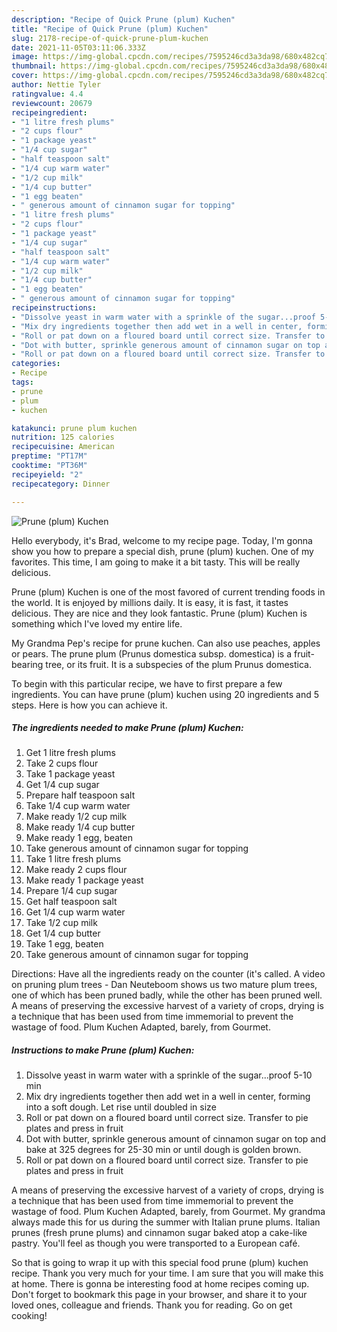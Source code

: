 ```yaml
---
description: "Recipe of Quick Prune (plum) Kuchen"
title: "Recipe of Quick Prune (plum) Kuchen"
slug: 2178-recipe-of-quick-prune-plum-kuchen
date: 2021-11-05T03:11:06.333Z
image: https://img-global.cpcdn.com/recipes/7595246cd3a3da98/680x482cq70/prune-plum-kuchen-recipe-main-photo.jpg
thumbnail: https://img-global.cpcdn.com/recipes/7595246cd3a3da98/680x482cq70/prune-plum-kuchen-recipe-main-photo.jpg
cover: https://img-global.cpcdn.com/recipes/7595246cd3a3da98/680x482cq70/prune-plum-kuchen-recipe-main-photo.jpg
author: Nettie Tyler
ratingvalue: 4.4
reviewcount: 20679
recipeingredient:
- "1 litre fresh plums"
- "2 cups flour"
- "1 package yeast"
- "1/4 cup sugar"
- "half teaspoon salt"
- "1/4 cup warm water"
- "1/2 cup milk"
- "1/4 cup butter"
- "1 egg beaten"
- " generous amount of cinnamon sugar for topping"
- "1 litre fresh plums"
- "2 cups flour"
- "1 package yeast"
- "1/4 cup sugar"
- "half teaspoon salt"
- "1/4 cup warm water"
- "1/2 cup milk"
- "1/4 cup butter"
- "1 egg beaten"
- " generous amount of cinnamon sugar for topping"
recipeinstructions:
- "Dissolve yeast in warm water with a sprinkle of the sugar...proof 5-10 min"
- "Mix dry ingredients together then add wet in a well in center, forming into a soft dough. Let rise until doubled in size"
- "Roll or pat down on a floured board until correct size. Transfer to pie plates and press in fruit"
- "Dot with butter, sprinkle generous amount of cinnamon sugar on top and bake at 325 degrees for 25-30 min or until dough is golden brown."
- "Roll or pat down on a floured board until correct size. Transfer to pie plates and press in fruit"
categories:
- Recipe
tags:
- prune
- plum
- kuchen

katakunci: prune plum kuchen 
nutrition: 125 calories
recipecuisine: American
preptime: "PT17M"
cooktime: "PT36M"
recipeyield: "2"
recipecategory: Dinner

---
```



![Prune (plum) Kuchen](https://img-global.cpcdn.com/recipes/7595246cd3a3da98/680x482cq70/prune-plum-kuchen-recipe-main-photo.jpg)

Hello everybody, it's Brad, welcome to my recipe page. Today, I'm gonna show you how to prepare a special dish, prune (plum) kuchen. One of my favorites. This time, I am going to make it a bit tasty. This will be really delicious.

Prune (plum) Kuchen is one of the most favored of current trending foods in the world. It is enjoyed by millions daily. It is easy, it is fast, it tastes delicious. They are nice and they look fantastic. Prune (plum) Kuchen is something which I've loved my entire life.

My Grandma Pep&#39;s recipe for prune kuchen. Can also use peaches, apples or pears. The prune plum (Prunus domestica subsp. domestica) is a fruit-bearing tree, or its fruit. It is a subspecies of the plum Prunus domestica.


To begin with this particular recipe, we have to first prepare a few ingredients. You can have prune (plum) kuchen using 20 ingredients and 5 steps. Here is how you can achieve it.

<!--inarticleads1-->

##### The ingredients needed to make Prune (plum) Kuchen:

1. Get 1 litre fresh plums
1. Take 2 cups flour
1. Take 1 package yeast
1. Get 1/4 cup sugar
1. Prepare half teaspoon salt
1. Take 1/4 cup warm water
1. Make ready 1/2 cup milk
1. Make ready 1/4 cup butter
1. Make ready 1 egg, beaten
1. Take  generous amount of cinnamon sugar for topping
1. Take 1 litre fresh plums
1. Make ready 2 cups flour
1. Make ready 1 package yeast
1. Prepare 1/4 cup sugar
1. Get half teaspoon salt
1. Get 1/4 cup warm water
1. Take 1/2 cup milk
1. Get 1/4 cup butter
1. Take 1 egg, beaten
1. Take  generous amount of cinnamon sugar for topping


Directions: Have all the ingredients ready on the counter (it&#39;s called. A video on pruning plum trees - Dan Neuteboom shows us two mature plum trees, one of which has been pruned badly, while the other has been pruned well. A means of preserving the excessive harvest of a variety of crops, drying is a technique that has been used from time immemorial to prevent the wastage of food. Plum Kuchen Adapted, barely, from Gourmet. 

<!--inarticleads2-->

##### Instructions to make Prune (plum) Kuchen:

1. Dissolve yeast in warm water with a sprinkle of the sugar...proof 5-10 min
1. Mix dry ingredients together then add wet in a well in center, forming into a soft dough. Let rise until doubled in size
1. Roll or pat down on a floured board until correct size. Transfer to pie plates and press in fruit
1. Dot with butter, sprinkle generous amount of cinnamon sugar on top and bake at 325 degrees for 25-30 min or until dough is golden brown.
1. Roll or pat down on a floured board until correct size. Transfer to pie plates and press in fruit


A means of preserving the excessive harvest of a variety of crops, drying is a technique that has been used from time immemorial to prevent the wastage of food. Plum Kuchen Adapted, barely, from Gourmet. My grandma always made this for us during the summer with Italian prune plums. Italian prunes (fresh prune plums) and cinnamon sugar baked atop a cake-like pastry. You&#39;ll feel as though you were transported to a European café. 

So that is going to wrap it up with this special food prune (plum) kuchen recipe. Thank you very much for your time. I am sure that you will make this at home. There is gonna be interesting food at home recipes coming up. Don't forget to bookmark this page in your browser, and share it to your loved ones, colleague and friends. Thank you for reading. Go on get cooking!
